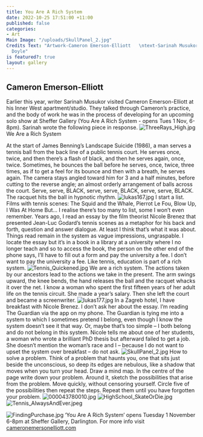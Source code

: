 ```yaml
---
title: You Are A Rich System
date: 2022-10-25 17:51:00 +11:00
published: false
categories:
- Art
Main Image: "/uploads/SkullPanel_2.jpg"
Credits Text: "Artwork-Cameron Emerson-Elliott   \ntext-Sarinah Musukor  \nphotos-Max
  Doyle"
is featured?: true
layout: gallery
---
```


## Cameron Emerson-Elliott
Earlier this year, writer Sarinah Musukor visited Cameron Emerson-Elliott at his Inner West apartment/studio. They talked through Cameron’s practice, and the body of work he was in the process of developing for an upcoming solo show at Sheffer Gallery (You Are A Rich System - opens Tues 1 Nov, 6-8pm). Sarinah wrote the following piece in response.
![ThreeRays_High.jpg](/uploads/ThreeRays_High.jpg)
We Are a Rich System

At the start of James Benning’s Landscape Suicide (1986), a man serves a tennis ball from the back line of a public tennis court. He serves once, twice, and then there’s a flash of black, and then he serves again, once, twice. Sometimes, he bounces the ball before he serves, once, twice, three times, as if to get a feel for its bounce and then with a breath, he serves again. The camera stays angled toward him for 3 and a half minutes, before cutting to the reverse angle; an almost orderly arrangement of balls across the court. Serve, serve, BLACK, serve, serve, BLACK, serve, serve, BLACK. The racquet hits the ball in hypnotic rhythm. 
![lukas167.jpg](/uploads/lukas167.jpg)
I start a list. Films with tennis scenes: The Squid and the Whale, Pierrot Le Fou, Blow Up, I Was At Home But… I realise there’s too many to list, some I won’t even remember. Years ago, I read an essay by the film theorist Nicole Brenez that presented Jean-Luc Godard’s tennis scenes as a metaphor for his back and forth, question and answer dialogue. At least I think that’s what it was about. Things read remain in the system as vague impressions, ungraspable. I locate the essay but it’s in a book in a library at a university where I no longer teach and so to access the book, the person on the other end of the phone says, I’ll have to fill out a form and pay the university a fee. I don’t want to pay the university a fee. Like tennis, education is part of a rich system. 
![Tennis_Quickened.jpg](/uploads/Tennis_Quickened.jpg)
We are a rich system. The actions taken by our ancestors lead to the actions we take in the present. The arm swings upward, the knee bends, the hand releases the ball and the racquet whacks it over the net. I know a woman who spent the first fifteen years of her adult life on the tennis circuit. She made a year’s salary. Then she left the court and became a screenwriter. 
![lukas177.jpg](/uploads/lukas177.jpg)
In a Zagreb hotel, I have breakfast with Nicole Brenez. I don’t ask her about the essay. I’m reading The Guardian via the app on my phone. The Guardian is tying me into a system to which I sometimes pretend I belong, even though I know the system doesn’t see it that way. Or, maybe that’s too simple – I both belong and do not belong in this system. Nicole tells me about one of her students, a woman who wrote a brilliant PhD thesis but afterward failed to get a job. She doesn’t mention the woman’s race and I – because I do not want to upset the system over breakfast – do not ask. 
![SkullPanel_2.jpg](/uploads/SkullPanel_2.jpg)
How to solve a problem. Think of a problem that haunts you, one that sits just beside the unconscious, so deep its edges are nebulous, like a shadow that moves when you turn your head. Draw a mind map. In the centre of the page write down your problem. Around it, sketch the possibilities that arise from the problem. Move quickly, without censoring yourself. Circle five of the possibilities then repeat the steps. Repeat them until you have forgotten your problem. 
![000043780010.jpg](/uploads/000043780010.jpg)
![HighSchool_SkateOrDie.jpg](/uploads/HighSchool_SkateOrDie.jpg)
![Tennis_AlwaysAndEver.jpeg](/uploads/Tennis_AlwaysAndEver.jpeg)

![FindingPurchase.jpg](/uploads/FindingPurchase.jpg)
‘You Are A Rich System’ opens Tuesday 1 November 6-8pm at Sheffer Gallery, Darlington. 
For more info visit [cameronemersonelliott.com](https://www.cameronemersonelliott.com)